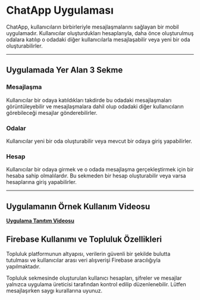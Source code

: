 # ChatApp Uygulaması

ChatApp, kullanıcıların birbirleriyle mesajlaşmalarını sağlayan bir mobil uygulamadır. Kullanıcılar oluşturdukları hesaplarıyla, daha önce oluşturulmuş odalara katılıp o odadaki diğer kullanıcılarla mesajlaşabilir veya yeni bir oda oluşturabilirler.

---

## Uygulamada Yer Alan 3 Sekme

### Mesajlaşma
Kullanıcılar bir odaya katıldıkları takdirde bu odadaki mesajlaşmaları görüntüleyebilir ve mesajlaşmalara dahil olup odadaki diğer kullanıcıların görebileceği mesajlar gönderebilirler.

### Odalar
Kullanıcılar yeni bir oda oluşturabilir veya mevcut bir odaya giriş yapabilirler.

### Hesap
Kullanıcılar bir odaya girmek ve o odada mesajlaşma gerçekleştirmek için bir hesaba sahip olmalılardır. Bu sekmeden bir hesap oluşturabilir veya varsa hesaplarına giriş yapabilirler.

---

## Uygulamanın Örnek Kullanım Videosu

 **[Uygulama Tanıtım Videosu](https://drive.google.com/file/d/1qFs5XgF5gYd9a0GidnTSj4nuvBvpoj-A/view?usp=sharing)**

## Firebase Kullanımı ve Topluluk Özellikleri

Topluluk platformunun altyapısı, verilerin güvenli bir şekilde bulutta tutulması ve kullanıcılar arası veri alışverişi Firebase aracılığıyla yapılmaktadır.

Topluluk sekmesinde oluşturulan kullanıcı hesapları, şifreler ve mesajlar yalnızca uygulama üreticisi tarafından kontrol edilip düzenlenebilir. Lütfen mesajlaşırken saygı kurallarına uyunuz.
